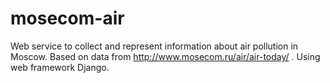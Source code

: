 mosecom-air
===========

Web service to collect and represent information about air pollution in Moscow.
Based on data from http://www.mosecom.ru/air/air-today/ .
Using web framework Django.
